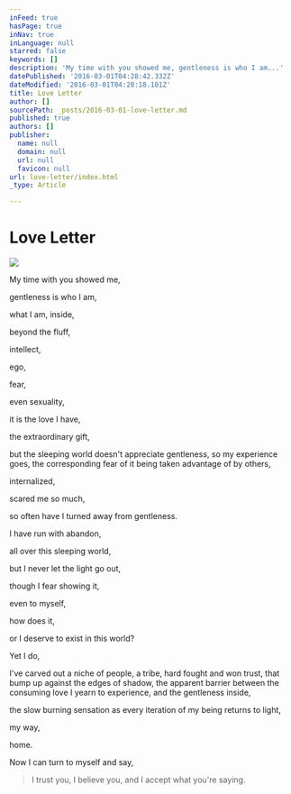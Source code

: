 ```yaml
---
inFeed: true
hasPage: true
inNav: true
inLanguage: null
starred: false
keywords: []
description: 'My time with you showed me, gentleness is who I am...'
datePublished: '2016-03-01T04:28:42.332Z'
dateModified: '2016-03-01T04:28:18.101Z'
title: Love Letter
author: []
sourcePath: _posts/2016-03-01-love-letter.md
published: true
authors: []
publisher:
  name: null
  domain: null
  url: null
  favicon: null
url: love-letter/index.html
_type: Article

---
```

# Love Letter
![](https://the-grid-user-content.s3-us-west-2.amazonaws.com/308f33c8-f345-4665-9e88-03b053e56b9d.jpg)

My time with you showed me, 

gentleness is who I am, 

what I am,
inside, 

beyond the fluff, 

intellect, 

ego, 

fear, 

even sexuality, 

it is the love I have, 

the extraordinary gift, 

but the sleeping world doesn't appreciate gentleness, 
so my experience goes, 
the corresponding fear of it being taken advantage of by others, 

internalized, 

scared me so much, 

so often have I turned away from gentleness. 

I have run with abandon, 

all over this sleeping world, 

but I never let the light go out,  

though I fear showing it, 

even to myself, 

how does it, 

or I deserve to exist in this world? 

Yet I do, 

I've carved out a niche of people, 
a tribe,
hard fought and won trust, that bump up against the edges of shadow, 
the apparent barrier between the consuming love I yearn to experience, and the gentleness inside, 

the slow burning sensation as every iteration of my being returns to light,  

my way, 

home. 

Now I can turn to myself and say, 
> 
> I trust you, 
> I believe you, 
> and I accept what you're saying.